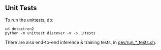 ## Unit Tests

To run the unittests, do:
```
cd detectron2
python -m unittest discover -v -s ./tests
```

There are also end-to-end inference & training tests, in [dev/run_*_tests.sh](../dev).
